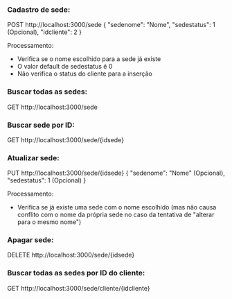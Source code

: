 <h3>Cadastro de sede:</h3>
POST 
http://localhost:3000/sede
{
  "sedenome": "Nome",
  "sedestatus": 1 (Opcional),
  "idcliente": 2
}

Processamento:
- Verifica se o nome escolhido para a sede já existe
- O valor default de sedestatus é 0
- Não verifica o status do cliente para a inserção

<h3>Buscar todas as sedes:</h3>
GET
http://localhost:3000/sede

<h3>Buscar sede por ID:</h3>
GET
http://localhost:3000/sede/{idsede}

<h3>Atualizar sede:</h3>
PUT
http://localhost:3000/sede/{idsede}
{
  "sedenome": "Nome" (Opcional),
  "sedestatus": 1 (Opcional)
}

Processamento:
- Verifica se já existe uma sede com o nome escolhido (mas não causa conflito com o nome da própria sede no caso da tentativa de "alterar para o mesmo nome")

<h3>Apagar sede:</h3>
DELETE
http://localhost:3000/sede/{idsede}

<h3>Buscar todas as sedes por ID do cliente:</h3>
GET
http://localhost:3000/sede/cliente/{idcliente}